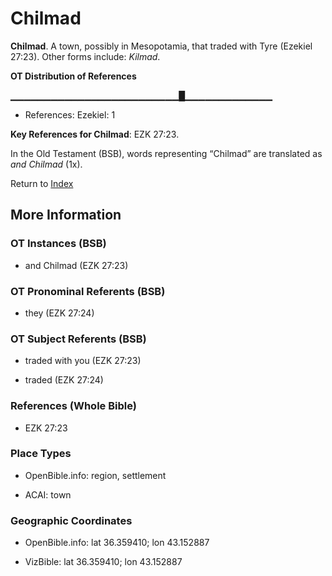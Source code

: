 # Chilmad
**Chilmad**. 
A town, possibly in Mesopotamia, that traded with Tyre (Ezekiel 27:23). 
Other forms include: 
*Kilmad*. 


**OT Distribution of References**

▁▁▁▁▁▁▁▁▁▁▁▁▁▁▁▁▁▁▁▁▁▁▁▁▁█▁▁▁▁▁▁▁▁▁▁▁▁▁
* References: Ezekiel: 1



**Key References for Chilmad**: 
EZK 27:23. 


In the Old Testament (BSB), words representing “Chilmad” are translated as 
*and Chilmad* (1x). 




Return to [Index](00-Index.md)

## More Information

### OT Instances (BSB)

* and Chilmad (EZK 27:23)



### OT Pronominal Referents (BSB)

* they (EZK 27:24)



### OT Subject Referents (BSB)

* traded with you (EZK 27:23)

* traded (EZK 27:24)



### References (Whole Bible)

* EZK 27:23


### Place Types

* OpenBible.info: region, settlement

* ACAI: town



### Geographic Coordinates

* OpenBible.info: lat 36.359410; lon 43.152887

* VizBible: lat 36.359410; lon 43.152887




